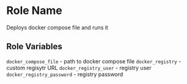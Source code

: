 Role Name
=========

Deploys docker compose file and runs it

Role Variables
--------------

`docker_compose_file` - path to docker compose file
`docker_registry` - custom regisytr URL
`docker_registry_user` - registry user
`docker_registry_password` - registry password
